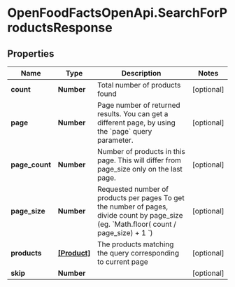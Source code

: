# OpenFoodFactsOpenApi.SearchForProductsResponse

## Properties

Name | Type | Description | Notes
------------ | ------------- | ------------- | -------------
**count** | **Number** | Total number of products found  | [optional] 
**page** | **Number** | Page number of returned results.  You can get a different page, by using the &#x60;page&#x60; query parameter.  | [optional] 
**page_count** | **Number** | Number of products in this page.  This will differ from page_size only on the last page.  | [optional] 
**page_size** | **Number** | Requested number of products per pages  To get the number of pages, divide count by page_size (eg. &#x60;Math.floor( count / page_size) + 1 &#x60;)  | [optional] 
**products** | [**[Product]**](Product.md) | The products matching the query corresponding to current page  | [optional] 
**skip** | **Number** |  | [optional] 


